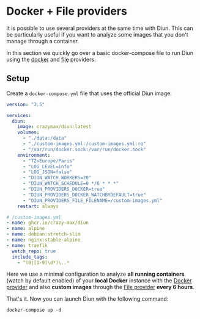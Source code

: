 # Docker + File providers

It is possible to use several providers at the same time with Diun. This can be particularly useful if you want to
analyze some images that you don't manage through a container.

In this section we quickly go over a basic docker-compose file to run Diun using the [docker](../providers/docker.md)
and [file](../providers/file.md) providers.

## Setup

Create a `docker-compose.yml` file that uses the official Diun image:

```yaml
version: "3.5"

services:
  diun:
    image: crazymax/diun:latest
    volumes:
      - "./data:/data"
      - "./custom-images.yml:/custom-images.yml:ro"
      - "/var/run/docker.sock:/var/run/docker.sock"
    environment:
      - "TZ=Europe/Paris"
      - "LOG_LEVEL=info"
      - "LOG_JSON=false"
      - "DIUN_WATCH_WORKERS=20"
      - "DIUN_WATCH_SCHEDULE=0 */6 * * *"
      - "DIUN_PROVIDERS_DOCKER=true"
      - "DIUN_PROVIDERS_DOCKER_WATCHBYDEFAULT=true"
      - "DIUN_PROVIDERS_FILE_FILENAME=/custom-images.yml"
    restart: always
```

```yaml
# /custom-images.yml
- name: ghcr.io/crazy-max/diun
- name: alpine
- name: debian:stretch-slim
- name: nginx:stable-alpine
- name: traefik
  watch_repo: true
  include_tags:
    - ^(0|[1-9]\d*)\..*
```

Here we use a minimal configuration to analyze **all running containers** (watch by default enabled) of
your **local Docker** instance with the [Docker provider](../providers/docker.md) and also **custom images**
through the [File provider](../providers/file.md) **every 6 hours**.

That's it. Now you can launch Diun with the following command:

```shell
docker-compose up -d
```
